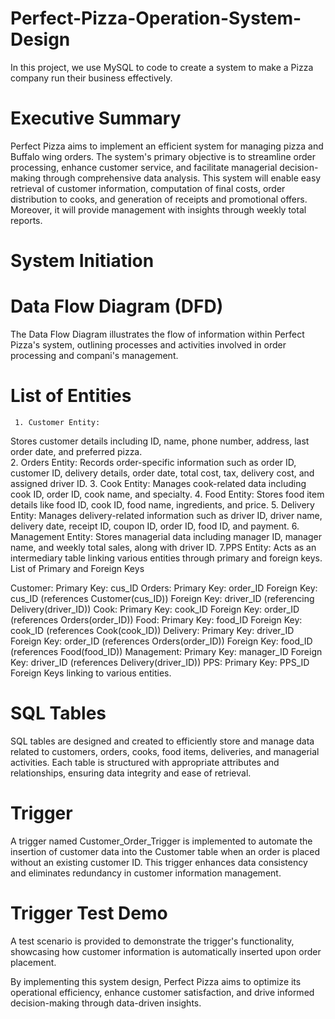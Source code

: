 # Perfect-Pizza-Operation-System-Design
In this project, we use MySQL to code to create a system to make a Pizza company run their business effectively.


# Executive Summary

Perfect Pizza aims to implement an efficient system for managing pizza and Buffalo wing orders. The system's primary objective is to streamline order processing, enhance customer service, and facilitate managerial decision-making through comprehensive data analysis. This system will enable easy retrieval of customer information, computation of final costs, order distribution to cooks, and generation of receipts and promotional offers. Moreover, it will provide management with insights through weekly total reports.

# System Initiation

# Data Flow Diagram (DFD)

The Data Flow Diagram illustrates the flow of information within Perfect Pizza's system, outlining processes and activities involved in order processing and compani's management.

# List of Entities
     1. Customer Entity:
   Stores customer details including ID, name, phone number, address, last order date, and preferred pizza.                                                                           
     2. Orders Entity:
   Records order-specific information such as order ID, customer ID, delivery details, order date, total cost, tax, delivery cost, and assigned driver ID.
    3. Cook Entity: 
   Manages cook-related data including cook ID, order ID, cook name, and specialty.
    4. Food Entity: 
   Stores food item details like food ID, cook ID, food name, ingredients, and price.
    5. Delivery Entity: 
    Manages delivery-related information such as driver ID, driver name, delivery date, receipt ID, coupon ID, order ID, food ID, and payment.
    6. Management Entity: 
    Stores managerial data including manager ID, manager name, and weekly total sales, along with driver ID.
    7.PPS Entity: 
    Acts as an intermediary table linking various entities through primary and foreign keys.
List of Primary and Foreign Keys

Customer:
Primary Key: cus_ID
Orders:
Primary Key: order_ID
Foreign Key: cus_ID (references Customer(cus_ID))
Foreign Key: driver_ID (referencing Delivery(driver_ID))
Cook:
Primary Key: cook_ID
Foreign Key: order_ID (references Orders(order_ID))
Food:
Primary Key: food_ID
Foreign Key: cook_ID (references Cook(cook_ID))
Delivery:
Primary Key: driver_ID
Foreign Key: order_ID (references Orders(order_ID))
Foreign Key: food_ID (references Food(food_ID))
Management:
Primary Key: manager_ID
Foreign Key: driver_ID (references Delivery(driver_ID))
PPS:
Primary Key: PPS_ID
Foreign Keys linking to various entities.

# SQL Tables

SQL tables are designed and created to efficiently store and manage data related to customers, orders, cooks, food items, deliveries, and managerial activities. Each table is structured with appropriate attributes and relationships, ensuring data integrity and ease of retrieval.

# Trigger

A trigger named Customer_Order_Trigger is implemented to automate the insertion of customer data into the Customer table when an order is placed without an existing customer ID. This trigger enhances data consistency and eliminates redundancy in customer information management.

# Trigger Test Demo

A test scenario is provided to demonstrate the trigger's functionality, showcasing how customer information is automatically inserted upon order placement.

By implementing this system design, Perfect Pizza aims to optimize its operational efficiency, enhance customer satisfaction, and drive informed decision-making through data-driven insights.

